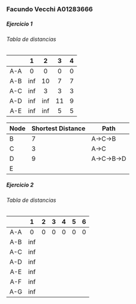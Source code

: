 ### Facundo Vecchi A01283666

##### Ejercicio 1
###### Tabla de distancias
|     |  1  |  2  |  3  |  4  |
|:---:|:---:|:---:|:---:|:---:|
| A-A |  0  |  0  |  0  |  0  |
| A-B | inf | 10  |  7  |  7  |
| A-C | inf |  3  |  3  |  3  |
| A-D | inf | inf | 11  |  9  |
| A-E | inf | inf |  5  |  5  |

| Node | Shortest Distance | Path       |
| ---- | ----------------- | ---------- |
| B    | 7                 | A->C->B    |
| C    | 3                 | A->C       |
| D    | 9                 | A->C->B->D |
| E    |                   |            |


##### Ejercicio 2

###### Tabla de distancias
|     |  1  |  2  |  3  |  4  |  5  |  6  |
|:---:|:---:|:---:|:---:|:---:|:---:|:---:|
| A-A |  0  |  0  |  0  |  0  |  0  |  0  |
| A-B | inf |     |     |     |     |     |
| A-C | inf |     |     |     |     |     |
| A-D | inf |     |     |     |     |     |
| A-E | inf |     |     |     |     |     |
| A-F | inf |     |     |     |     |     |
| A-G | inf |     |     |     |     |     |
